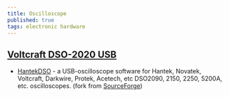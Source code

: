 ```yaml
---
title: Oscilloscope
published: true
tags: electronic hardware
---
```

## [Voltcraft DSO-2020 USB](https://www.manua.ls/voltcraft/dso-2020-usb/manual?p=1)

- [HantekDSO](https://github.com/Blokkendoos/HantekDSO?tab=readme-ov-file#hantekdso) - a USB-oscilloscope software for Hantek, Novatek, Voltcraft, Darkwire, Protek, Acetech, etc DSO2090, 2150, 2250, 5200A, etc. oscilloscopes. (fork from [SourceForge](https://sourceforge.net/projects/hantekdso/))

